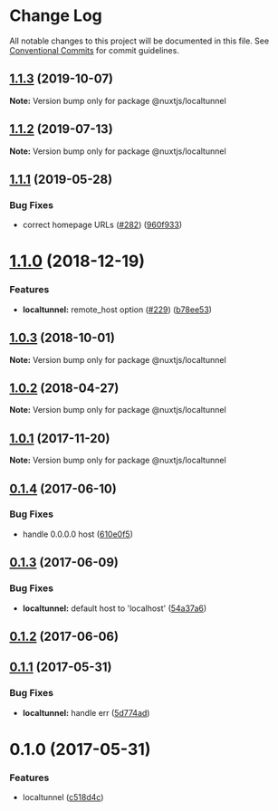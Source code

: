 # Change Log

All notable changes to this project will be documented in this file.
See [Conventional Commits](https://conventionalcommits.org) for commit guidelines.

## [1.1.3](https://github.com/nuxt/modules/compare/@nuxtjs/localtunnel@1.1.2...@nuxtjs/localtunnel@1.1.3) (2019-10-07)

**Note:** Version bump only for package @nuxtjs/localtunnel





## [1.1.2](https://github.com/nuxt/modules/compare/@nuxtjs/localtunnel@1.1.1...@nuxtjs/localtunnel@1.1.2) (2019-07-13)

**Note:** Version bump only for package @nuxtjs/localtunnel





## [1.1.1](https://github.com/nuxt/modules/compare/@nuxtjs/localtunnel@1.1.0...@nuxtjs/localtunnel@1.1.1) (2019-05-28)


### Bug Fixes

* correct homepage URLs ([#282](https://github.com/nuxt/modules/issues/282)) ([960f933](https://github.com/nuxt/modules/commit/960f933))





<a name="1.1.0"></a>
# [1.1.0](https://github.com/nuxt/modules/compare/@nuxtjs/localtunnel@1.0.3...@nuxtjs/localtunnel@1.1.0) (2018-12-19)


### Features

* **localtunnel:** remote_host option ([#229](https://github.com/nuxt/modules/issues/229)) ([b78ee53](https://github.com/nuxt/modules/commit/b78ee53))





<a name="1.0.3"></a>
## [1.0.3](https://github.com/nuxt/modules/compare/@nuxtjs/localtunnel@1.0.2...@nuxtjs/localtunnel@1.0.3) (2018-10-01)

**Note:** Version bump only for package @nuxtjs/localtunnel





<a name="1.0.2"></a>
## [1.0.2](https://github.com/nuxt/modules/compare/@nuxtjs/localtunnel@1.0.1...@nuxtjs/localtunnel@1.0.2) (2018-04-27)




**Note:** Version bump only for package @nuxtjs/localtunnel

<a name="1.0.1"></a>
## [1.0.1](https://github.com/nuxt/modules/compare/@nuxtjs/localtunnel@1.0.0...@nuxtjs/localtunnel@1.0.1) (2017-11-20)




**Note:** Version bump only for package @nuxtjs/localtunnel

<a name="0.1.4"></a>
## [0.1.4](https://github.com/nuxt/modules/compare/@nuxtjs/localtunnel@0.1.3...@nuxtjs/localtunnel@0.1.4) (2017-06-10)


### Bug Fixes

* handle 0.0.0.0 host ([610e0f5](https://github.com/nuxt/modules/commit/610e0f5))




<a name="0.1.3"></a>
## [0.1.3](https://github.com/nuxt/modules/compare/@nuxtjs/localtunnel@0.1.2...@nuxtjs/localtunnel@0.1.3) (2017-06-09)


### Bug Fixes

* **localtunnel:** default host to 'localhost' ([54a37a6](https://github.com/nuxt/modules/commit/54a37a6))




<a name="0.1.2"></a>
## [0.1.2](https://github.com/nuxt/modules/compare/@nuxtjs/localtunnel@0.1.1...@nuxtjs/localtunnel@0.1.2) (2017-06-06)




<a name="0.1.1"></a>
## [0.1.1](https://github.com/nuxt/modules/compare/@nuxtjs/localtunnel@0.1.0...@nuxtjs/localtunnel@0.1.1) (2017-05-31)


### Bug Fixes

* **localtunnel:** handle err ([5d774ad](https://github.com/nuxt/modules/commit/5d774ad))




<a name="0.1.0"></a>
# 0.1.0 (2017-05-31)


### Features

* localtunnel ([c518d4c](https://github.com/nuxt/modules/commit/c518d4c))

